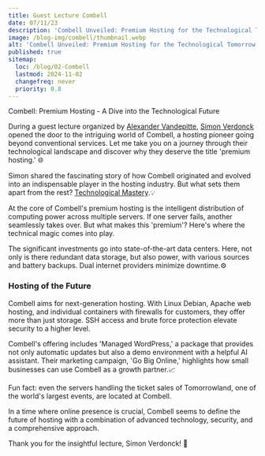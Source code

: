 ```yaml
---
title: Guest Lecture Combell
date: 07/11/23
description: 'Combell Unveiled: Premium Hosting for the Technological Tomorrow by Simon Verdonck '
image: /blog-img/combell/thumbnail.webp
alt: 'Combell Unveiled: Premium Hosting for the Technological Tomorrow by Simon Verdonck'
published: true
sitemap:
  loc: /blog/02-Combell
  lastmod: 2024-11-02
  changefreq: never
  priority: 0.8
---
```


Combell: Premium Hosting - A Dive into the Technological Future

During a guest lecture organized by [Alexander Vandepitte](https://www.linkedin.com/in/alexander-vandepitte/), [Simon Verdonck](https://www.linkedin.com/in/simonverdonck) opened the door to the intriguing world of Combell, a hosting pioneer going beyond conventional services. Let me take you on a journey through their technological landscape and discover why they deserve the title 'premium hosting.' 🌐

Simon shared the fascinating story of how Combell originated and evolved into an indispensable player in the hosting industry. But what sets them apart from the rest? <ins>Technological Mastery</ins>.💡

At the core of Combell's premium hosting is the intelligent distribution of computing power across multiple servers. If one server fails, another seamlessly takes over. But what makes this 'premium'? Here's where the technical magic comes into play.

The significant investments go into state-of-the-art data centers. Here, not only is there redundant data storage, but also power, with various sources and battery backups. Dual internet providers minimize downtime.⚙️

### Hosting of the Future

Combell aims for next-generation hosting. With Linux Debian, Apache web hosting, and individual containers with firewalls for customers, they offer more than just storage. SSH access and brute force protection elevate security to a higher level.

Combell's offering includes 'Managed WordPress,' a package that provides not only automatic updates but also a demo environment with a helpful AI assistant. Their marketing campaign, 'Go Big Online,' highlights how small businesses can use Combell as a growth partner.📈

Fun fact: even the servers handling the ticket sales of Tomorrowland, one of the world's largest events, are located at Combell.

In a time where online presence is crucial, Combell seems to define the future of hosting with a combination of advanced technology, security, and a comprehensive approach.

Thank you for the insightful lecture, Simon Verdonck! 👏

